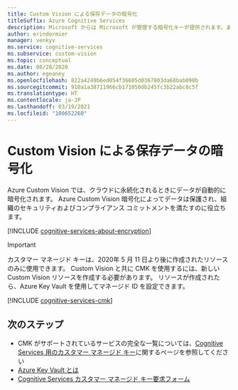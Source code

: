```yaml
---
title: Custom Vision による保存データの暗号化
titleSuffix: Azure Cognitive Services
description: Microsoft からは Microsoft が管理する暗号化キーが提供されます。また、カスタマー マネージド キー (CMK) と呼ばれている独自のキーで自分の Cognitive Services サブスクリプションを管理することをお客様に許可します。 この記事では、Custom Vision での保存データの暗号化と、CMK を有効化および管理する方法について説明します。
author: erindormier
manager: venkyv
ms.service: cognitive-services
ms.subservice: custom-vision
ms.topic: conceptual
ms.date: 08/28/2020
ms.author: egeaney
ms.openlocfilehash: 822a4249b6ed054f36605d0367803da68bab090b
ms.sourcegitcommit: 910a1a38711966cb171050db245fc3b22abc8c5f
ms.translationtype: HT
ms.contentlocale: ja-JP
ms.lasthandoff: 03/19/2021
ms.locfileid: "100652260"
---
```

# <a name="custom-vision-encryption-of-data-at-rest"></a>Custom Vision による保存データの暗号化

Azure Custom Vision では、クラウドに永続化されるときにデータが自動的に暗号化されます。 Azure Custom Vision 暗号化によってデータは保護され、組織のセキュリティおよびコンプライアンス コミットメントを満たすのに役立ちます。

[!INCLUDE [cognitive-services-about-encryption](../includes/cognitive-services-about-encryption.md)]

> [!IMPORTANT]
> カスタマー マネージド キーは、2020年 5 月 11 日より後に作成されたリソースのみに使用できます。 Custom Vision と共に CMK を使用するには、新しい Custom Vision リソースを作成する必要があります。 リソースが作成されたら、Azure Key Vault を使用してマネージド ID を設定できます。

[!INCLUDE [cognitive-services-cmk](../includes/configure-customer-managed-keys.md)]

## <a name="next-steps"></a>次のステップ

* CMK がサポートされているサービスの完全な一覧については、[Cognitive Services 用のカスタマー マネージド キー](../encryption/cognitive-services-encryption-keys-portal.md)に関するページを参照してください
* [Azure Key Vault とは](../../key-vault/general/overview.md)
* [Cognitive Services カスタマー マネージド キー要求フォーム](https://aka.ms/cogsvc-cmk)